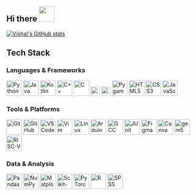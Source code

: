 ## Hi there <img src="https://i.gifer.com/33HU.gif" width="40" height="40" />

[![Vishal's GitHub stats](https://github-readme-stats.vercel.app/api?username=vishalsivakumar2809&show_icons=true&theme=dark)](https://github.com/vishalsivakumar2809)

## Tech Stack

### Languages & Frameworks  
<p align="left">
  <a href="https://www.python.org/"><img src="https://cdn.jsdelivr.net/gh/devicons/devicon/icons/python/python-original.svg" width="40" title="Python"/></a>
  <a href="https://www.java.com/"><img src="https://cdn.jsdelivr.net/gh/devicons/devicon/icons/java/java-original.svg" width="40" title="Java"/></a>
  <a href="https://kotlinlang.org/"><img src="https://cdn.jsdelivr.net/gh/devicons/devicon/icons/kotlin/kotlin-original.svg" width="40" title="Kotlin"/></a>
  <a href="https://isocpp.org/"><img src="https://cdn.jsdelivr.net/gh/devicons/devicon/icons/cplusplus/cplusplus-original.svg" width="40" title="C++"/></a>
  <a href="https://en.wikipedia.org/wiki/C_(programming_language)"><img src="https://cdn.jsdelivr.net/gh/devicons/devicon/icons/c/c-original.svg" width="40" title="C"/></a>
  <img src="https://cdn.jsdelivr.net/gh/devicons/devicon/icons/lisp/lisp-original.svg" width="24"/>
  <img src="https://upload.wikimedia.org/wikipedia/commons/8/87/Swiprolog-logo.png" width="24"/>
  <a href="https://www.pygame.org/"><img src="https://upload.wikimedia.org/wikipedia/commons/3/3b/Pygame_logo.svg" width="40" title="Pygame" /></a>
  <a href="https://developer.mozilla.org/en-US/docs/Web/HTML"><img src="https://cdn.jsdelivr.net/gh/devicons/devicon/icons/html5/html5-original.svg" width="40" title="HTML5"/></a>
  <a href="https://developer.mozilla.org/en-US/docs/Web/CSS"><img src="https://cdn.jsdelivr.net/gh/devicons/devicon/icons/css3/css3-original.svg" width="40" title="CSS3"/></a>
  <a href="https://developer.mozilla.org/en-US/docs/Web/JavaScript"><img src="https://cdn.jsdelivr.net/gh/devicons/devicon/icons/javascript/javascript-original.svg" width="40" title="JavaScript"/></a>
</p>

### Tools & Platforms  
<p align="left">
  <a href="https://git-scm.com/"><img src="https://cdn.jsdelivr.net/gh/devicons/devicon/icons/git/git-original.svg" width="40" title="Git"/></a>
  <a href="https://github.com/"><img src="https://cdn.jsdelivr.net/gh/devicons/devicon/icons/github/github-original.svg" width="40" title="GitHub"/></a>
  <a href="https://code.visualstudio.com/"><img src="https://cdn.jsdelivr.net/gh/devicons/devicon/icons/vscode/vscode-original.svg" width="40" title="VS Code"/></a>
  <a href="https://www.vim.org/"><img src="https://cdn.jsdelivr.net/gh/devicons/devicon/icons/vim/vim-original.svg" width="40" title="Vim"/></a>
  <a href="https://www.linux.org/"><img src="https://cdn.jsdelivr.net/gh/devicons/devicon/icons/linux/linux-original.svg" width="40" title="Linux"/></a>
  <a href="https://www.arduino.cc/"><img src="https://cdn.jsdelivr.net/gh/devicons/devicon/icons/arduino/arduino-original.svg" width="40" title="Arduino"/></a>
  <a href="https://gcc.gnu.org/"><img src="https://cdn.jsdelivr.net/gh/devicons/devicon/icons/gcc/gcc-original.svg" width="40" title="GCC"/></a>
  <a href="https://junit.org/"><img src="https://cdn.jsdelivr.net/gh/devicons/devicon/icons/junit/junit-original.svg" width="40" title="JUnit"/></a>
  <a href="https://www.figma.com/"><img src="https://cdn.jsdelivr.net/gh/devicons/devicon/icons/figma/figma-original.svg" width="40" title="Figma"/></a>
  <a href="https://www.canva.com/"><img src="https://cdn.jsdelivr.net/gh/devicons/devicon/icons/canva/canva-original.svg" width="40" title="Canva"/></a>
  <span title="gem5"><img src="https://upload.wikimedia.org/wikipedia/commons/3/35/Computer-icon.svg" width="40" alt="gem5 icon"/></span>
  <span title="RISC-V"><img src="https://upload.wikimedia.org/wikipedia/commons/3/3f/RISC-V_logo.svg" width="40" alt="RISC-V icon"/></span>
</p>

### Data & Analysis  
<p align="left">
  <a href="https://pandas.pydata.org/"><img src="https://cdn.jsdelivr.net/gh/devicons/devicon/icons/pandas/pandas-original-wordmark.svg" width="40" title="Pandas"/></a>
  <a href="https://numpy.org/"><img src="https://cdn.jsdelivr.net/gh/devicons/devicon/icons/numpy/numpy-original.svg" width="40" title="NumPy"/></a>
  <a href="https://matplotlib.org/"><img src="https://cdn.jsdelivr.net/gh/devicons/devicon/icons/matplotlib/matplotlib-original.svg" width="40" title="Matplotlib"/></a>
  <a href="https://scikit-learn.org/"><img src="https://cdn.jsdelivr.net/gh/devicons/devicon/icons/scikitlearn/scikitlearn-original.svg" width="40" title="Scikit-learn"/></a>
  <a href="https://pytorch.org/"><img src="https://cdn.jsdelivr.net/gh/devicons/devicon/icons/pytorch/pytorch-original.svg" width="40" title="PyTorch"/></a>
  <a href="https://www.r-project.org/"><img src="https://cdn.jsdelivr.net/gh/devicons/devicon/icons/r/r-original.svg" width="40" title="R"/></a>
  <a href="https://www.ibm.com/analytics/spss-statistics-software"><img src="https://cdn.jsdelivr.net/gh/devicons/devicon/icons/spss/spss-original.svg" width="40" title="SPSS"/></a>
</p>





